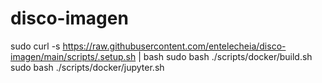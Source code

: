 # disco-imagen

sudo curl -s https://raw.githubusercontent.com/entelecheia/disco-imagen/main/scripts/.setup.sh | bash
sudo bash ./scripts/docker/build.sh
sudo bash ./scripts/docker/jupyter.sh
